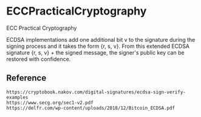 # ECCPracticalCryptography
ECC Practical Cryptography

ECDSA implementations add one additional bit v to the signature during the signing process and it takes the form {r, s, v}. From this extended ECDSA signature {r, s, v} + the signed message, the signer's public key can be restored with confidence.

## Reference
```
https://cryptobook.nakov.com/digital-signatures/ecdsa-sign-verify-examples
https://www.secg.org/sec1-v2.pdf
https://delfr.com/wp-content/uploads/2018/12/Bitcoin_ECDSA.pdf
```
